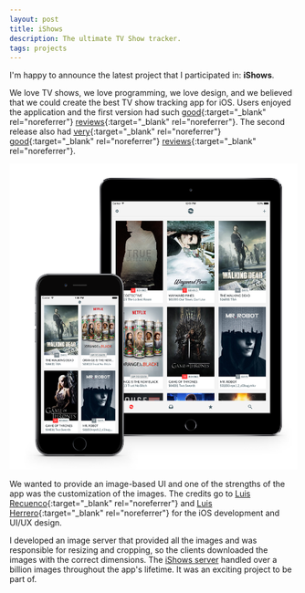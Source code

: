 ```yaml
---
layout: post
title: iShows
description: The ultimate TV Show tracker.
tags: projects
---
```


I'm happy to announce the latest project that I participated in: **iShows**.

We love TV shows, we love programming, we love design, and we believed that we
could create the best TV show tracking app for iOS. Users enjoyed the
application and the first version had such [good][1]{:target="_blank" rel="noreferrer"}
[reviews][2]{:target="_blank" rel="noreferrer"}. The second release also had
[very][3]{:target="_blank" rel="noreferrer"} [good][4]{:target="_blank" rel="noreferrer"}
[reviews][5]{:target="_blank" rel="noreferrer"}.

![iShows][6]

We wanted to provide an image-based UI and one of the strengths of the app was
the customization of the images. The credits go to [Luis Recuenco][7]{:target="_blank" rel="noreferrer"}
and [Luis Herrero][8]{:target="_blank" rel="noreferrer"} for the iOS development
and UI/UX design.

I developed an image server that provided all the images and was responsible for
resizing and cropping, so the clients downloaded the images with the correct
dimensions. The [iShows server][9] handled over a billion images throughout the
app's lifetime. It was an exciting project to be part of.


[1]: http://lifehacker.com/ishows-keeps-track-of-tv-shows-youve-watched-882374571
[2]: http://appadvice.com/review/the-ishows-app-is-the-tv-tracker-youve-been-waiting-for/
[3]: http://lifehacker.com/ishows-2-tracks-your-favorite-tv-shows-1720013136
[4]: http://www.macstories.net/reviews/tracking-tv-shows-with-ishows-2-welding-great-design-with-extensive-customization/
[5]: http://beautifulpixels.com/ipad/ishows-2-is-a-phenomenal-tv-show-tracking-app-for-ios/
[6]: /assets/images/posts/ishows.png
[7]: https://x.com/luisrecuenco
[8]: https://x.com/luishj
[9]: /ishows-server/
